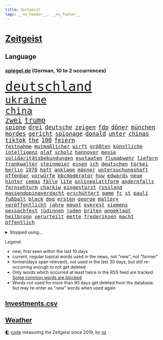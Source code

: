```yaml
---
title: Zeitgeist
tags: __no_header__, __no_footer__
---
```


# [Zeitgeist](https://oliz.io/zeitgeist/)

## Language

<h3><a href="https://www.spiegel.de" target="_blank">spiegel.de</a> (German, 10 to 2 occurrences)</h3>
<p style="font-family:monospace">
<span style="font-size:32pt"><a href="news_links.html#deutschland" class="current">deutschland</a></span>
<br>
<span style="font-size:24pt"><a href="news_links.html#ukraine" class="current">ukraine</a></span>
<br>
<span style="font-size:22pt"><a href="news_links.html#china" class="current">china</a></span>
<br>
<span style="font-size:17pt"><a href="news_links.html#zwei" class="current">zwei</a></span>
<span style="font-size:17pt"><a href="news_links.html#trump" class="current">trump</a></span>
<br>
<span style="font-size:14pt"><a href="news_links.html#spione" class="current">spione</a></span>
<span style="font-size:14pt"><a href="news_links.html#drei" class="current">drei</a></span>
<span style="font-size:14pt"><a href="news_links.html#deutsche" class="current">deutsche</a></span>
<span style="font-size:14pt"><a href="news_links.html#zeigen" class="current">zeigen</a></span>
<span style="font-size:14pt"><a href="news_links.html#fdp" class="current">fdp</a></span>
<span style="font-size:14pt"><a href="news_links.html#döner" class="new">döner</a></span>
<span style="font-size:14pt"><a href="news_links.html#münchen" class="current">münchen</a></span>
<span style="font-size:14pt"><a href="news_links.html#mordes" class="current">mordes</a></span>
<span style="font-size:14pt"><a href="news_links.html#gericht" class="current">gericht</a></span>
<span style="font-size:14pt"><a href="news_links.html#spionage" class="current">spionage</a></span>
<span style="font-size:14pt"><a href="news_links.html#donald" class="current">donald</a></span>
<span style="font-size:14pt"><a href="news_links.html#unter" class="current">unter</a></span>
<span style="font-size:14pt"><a href="news_links.html#chinas" class="current">chinas</a></span>
<span style="font-size:14pt"><a href="news_links.html#tiktok" class="current">tiktok</a></span>
<span style="font-size:14pt"><a href="news_links.html#the" class="current">the</a></span>
<span style="font-size:14pt"><a href="news_links.html#100" class="current">100</a></span>
<span style="font-size:14pt"><a href="news_links.html#feiern" class="current">feiern</a></span>
<br>
<span style="font-size:12pt"><a href="news_links.html#festnahme" class="current">festnahme</a></span>
<span style="font-size:12pt"><a href="news_links.html#mutmaßlicher" class="current">mutmaßlicher</a></span>
<span style="font-size:12pt"><a href="news_links.html#wirft" class="current">wirft</a></span>
<span style="font-size:12pt"><a href="news_links.html#größten" class="current">größten</a></span>
<span style="font-size:12pt"><a href="news_links.html#künstliche" class="current">künstliche</a></span>
<span style="font-size:12pt"><a href="news_links.html#intelligenz" class="current">intelligenz</a></span>
<span style="font-size:12pt"><a href="news_links.html#olaf" class="current">olaf</a></span>
<span style="font-size:12pt"><a href="news_links.html#scholz" class="current">scholz</a></span>
<span style="font-size:12pt"><a href="news_links.html#hannover" class="current">hannover</a></span>
<span style="font-size:12pt"><a href="news_links.html#messe" class="current">messe</a></span>
<span style="font-size:12pt"><a href="news_links.html#solidaritätsbekundungen" class="new">solidaritätsbekundungen</a></span>
<span style="font-size:12pt"><a href="news_links.html#eustaaten" class="current">eustaaten</a></span>
<span style="font-size:12pt"><a href="news_links.html#flugabwehr" class="current">flugabwehr</a></span>
<span style="font-size:12pt"><a href="news_links.html#liefern" class="current">liefern</a></span>
<span style="font-size:12pt"><a href="news_links.html#frankwalter" class="current">frankwalter</a></span>
<span style="font-size:12pt"><a href="news_links.html#steinmeier" class="current">steinmeier</a></span>
<span style="font-size:12pt"><a href="news_links.html#essen" class="current">essen</a></span>
<span style="font-size:12pt"><a href="news_links.html#ich" class="current">ich</a></span>
<span style="font-size:12pt"><a href="news_links.html#deutschen" class="current">deutschen</a></span>
<span style="font-size:12pt"><a href="news_links.html#türkei" class="current">türkei</a></span>
<span style="font-size:12pt"><a href="news_links.html#berlin" class="current">berlin</a></span>
<span style="font-size:12pt"><a href="news_links.html#1978" class="current">1978</a></span>
<span style="font-size:12pt"><a href="news_links.html#haft" class="current">haft</a></span>
<span style="font-size:12pt"><a href="news_links.html#anklage" class="current">anklage</a></span>
<span style="font-size:12pt"><a href="news_links.html#männer" class="current">männer</a></span>
<span style="font-size:12pt"><a href="news_links.html#untersuchungshaft" class="current">untersuchungshaft</a></span>
<span style="font-size:12pt"><a href="news_links.html#offenbar" class="current">offenbar</a></span>
<span style="font-size:12pt"><a href="news_links.html#vorwürfe" class="current">vorwürfe</a></span>
<span style="font-size:12pt"><a href="news_links.html#bbcmoderator" class="new">bbcmoderator</a></span>
<span style="font-size:12pt"><a href="news_links.html#huw" class="new">huw</a></span>
<span style="font-size:12pt"><a href="news_links.html#edwards" class="new">edwards</a></span>
<span style="font-size:12pt"><a href="news_links.html#neue" class="current">neue</a></span>
<span style="font-size:12pt"><a href="news_links.html#hinter" class="current">hinter</a></span>
<span style="font-size:12pt"><a href="news_links.html#cemas" class="new">cemas</a></span>
<span style="font-size:12pt"><a href="news_links.html#fälle" class="current">fälle</a></span>
<span style="font-size:12pt"><a href="news_links.html#lite" class="new">lite</a></span>
<span style="font-size:12pt"><a href="news_links.html#onlineplattform" class="current">onlineplattform</a></span>
<span style="font-size:12pt"><a href="news_links.html#andernfalls" class="new">andernfalls</a></span>
<span style="font-size:12pt"><a href="news_links.html#fernsehturm" class="new">fernsehturm</a></span>
<span style="font-size:12pt"><a href="news_links.html#charkiw" class="current">charkiw</a></span>
<span style="font-size:12pt"><a href="news_links.html#eingestürzt" class="new">eingestürzt</a></span>
<span style="font-size:12pt"><a href="news_links.html#russland" class="current">russland</a></span>
<span style="font-size:12pt"><a href="news_links.html#massendopingverdacht" class="new">massendopingverdacht</a></span>
<span style="font-size:12pt"><a href="news_links.html#erschüttert" class="current">erschüttert</a></span>
<span style="font-size:12pt"><a href="news_links.html#game" class="current">game</a></span>
<span style="font-size:12pt"><a href="news_links.html#fc" class="current">fc</a></span>
<span style="font-size:12pt"><a href="news_links.html#st" class="current">st</a></span>
<span style="font-size:12pt"><a href="news_links.html#pauli" class="current">pauli</a></span>
<span style="font-size:12pt"><a href="news_links.html#fußball" class="current">fußball</a></span>
<span style="font-size:12pt"><a href="news_links.html#black" class="new">black</a></span>
<span style="font-size:12pt"><a href="news_links.html#dog" class="new">dog</a></span>
<span style="font-size:12pt"><a href="news_links.html#ersten" class="current">ersten</a></span>
<span style="font-size:12pt"><a href="news_links.html#george" class="current">george</a></span>
<span style="font-size:12pt"><a href="news_links.html#mallory" class="new">mallory</a></span>
<span style="font-size:12pt"><a href="news_links.html#veröffentlicht" class="current">veröffentlicht</a></span>
<span style="font-size:12pt"><a href="news_links.html#jahre" class="current">jahre</a></span>
<span style="font-size:12pt"><a href="news_links.html#mount" class="current">mount</a></span>
<span style="font-size:12pt"><a href="news_links.html#everest" class="current">everest</a></span>
<span style="font-size:12pt"><a href="news_links.html#siemens" class="new">siemens</a></span>
<span style="font-size:12pt"><a href="news_links.html#pessachfest" class="new">pessachfest</a></span>
<span style="font-size:12pt"><a href="news_links.html#jüdinnen" class="current">jüdinnen</a></span>
<span style="font-size:12pt"><a href="news_links.html#juden" class="current">juden</a></span>
<span style="font-size:12pt"><a href="news_links.html#briten" class="current">briten</a></span>
<span style="font-size:12pt"><a href="news_links.html#angeklagt" class="current">angeklagt</a></span>
<span style="font-size:12pt"><a href="news_links.html#heilbronn" class="current">heilbronn</a></span>
<span style="font-size:12pt"><a href="news_links.html#verurteilt" class="current">verurteilt</a></span>
<span style="font-size:12pt"><a href="news_links.html#mette" class="new">mette</a></span>
<span style="font-size:12pt"><a href="news_links.html#frederiksen" class="new">frederiksen</a></span>
<span style="font-size:12pt"><a href="news_links.html#macht" class="current">macht</a></span>
<span style="font-size:12pt"><a href="news_links.html#öffentlich" class="current">öffentlich</a></span>
</p>
<details>
<summary>Stopped using...</summary>
<p class="former" style="font-size:12pt">
erneute(1279) flüchtlinge(1279) nachfolge(1279) nachfolger(1279) draußen(1277) normal(1277) protestiert(1277) schwedische(1277) verbraucherschützer(1277) coronavirus(1276) klima(1276) nein(1276) wehrt(1276) aussage(1275) benzin(1275) coronakrise(1275) energien(1275) entschuldigt(1275) gewählt(1274) infektionen(1274) solidarität(1274) weltkrieg(1274) ausschreitungen(1273) erwägt(1273) vermehrt(1273) zahlreichen(1273) 26(1272) kohle(1272) teilnehmer(1272) trainieren(1272) 50000(1271) 65(1271) covid(1271) jedem(1271) kennen(1271) leichen(1271) pflege(1271) ruf(1271) verschieben(1271) verweigert(1271) 5(1270) entlastet(1270) flugzeuge(1270) fund(1270) gehalten(1270) jagd(1270) massiven(1270) prüft(1270) radikal(1270) drehen(1269) führerschein(1269) ifoinstitut(1269) parteichef(1269) sicherte(1269) ton(1269) vertrauen(1269) babys(1268) befürchten(1268) belarussische(1268) beschäftigte(1268) schüssen(1268) wechseln(1268) arbeitnehmer(1267) europäer(1267) fließt(1267) kanzleramt(1267) missbraucht(1267) berg(1266) fliehen(1266) erinnern(1265) erkrankt(1264) medikamente(1264) sache(1264) länge(1263) militärs(1263) wies(1263) 32(1262) bewährungsstrafe(1262) kim(1262) australische(1261) distanziert(1261) mieten(1261) wiederholt(1260) demokratische(1259) wirtschaftsministerium(1259) aufgegeben(1258) fortgesetzt(1258) nachfrage(1257) einschränkungen(1255) führenden(1255) harten(1254) mission(1254) ökonomen(1252) außerhalb(1251) bestmarke(1251) sitzung(1251) entschuldigung(1249) hinten(1249) bisherigen(1248) münster(1248) pfund(1248) heftiger(1247) rollt(1247) konferenz(1245) kräfte(1245) verhandeln(1245) ähnlich(1245) händler(1244) entscheidet(1243) klasse(1237) dutzend(1234) katharina(1233) zeigten(1233) günther(1229) kontert(1229) verdoppelt(1222) missbrauchs(1221) sammeln(1214) rakete(1212) heidelberg(1189) dankt(1187) umbau(1173) 95(1168) zustimmen(1166) belästigung(1141) investor(1098) long(1093) enthalten(1086) verlag(1086) geehrt(1074) klimaaktivisten(1070) jahresende(1029) fachkräftemangel(1020) lebensmitteln(1008) kroatien(1007) zugestimmt(995) wellen(980) 120(966) schwarz(966) umkämpften(965) musks(957) exil(954) dax(945) moderner(943) gefiel(934) hawaii(933) millionenhöhe(920) nfl(919) bekräftigt(912) eingeführt(909) jährlich(908) 41(893) schülerin(882) verteidiger(881) coaching(872) rande(867) öffentlichrechtlichen(836) bat(830) symbol(824) geschah(822) ben(820) inhalte(817) zusammenhalt(817) verringern(816) hinzu(814) verschwinden(812) bonn(811) schwieriger(811) explosionen(810) soldat(809) herausgefunden(787) oppositionellen(777) samt(773) jennifer(768) zugenommen(762) schneiden(760) erneuerbare(756) langsam(750) patrick(743) besetzten(736) hammer(710) dahin(705) export(705) heiß(705) aufeinander(698) unterlag(696) gefällt(688) exuspräsident(684) japanische(678) belegt(673) kühnert(673) besseren(667) sexuell(667) mitarbeitende(666) misshandelt(662) profi(653) grün(651) spitzt(651) partnerin(650) 27jährige(637) stören(633) verträge(625) antony(622) hände(602) strenge(594) überreste(584) boni(578) machtmissbrauch(570) kollege(562) eingeschaltet(561) pjöngjang(540) karriereberaterin(532) fraktionschef(526) schwarzer(526) umfassende(526) überzeugte(521) spacex(515) geschmack(514) spielzeug(514) äußerung(510) ig(509) metall(509) singt(505) unerlaubt(501) durcheinander(490) lauter(489) jong(486) un(486) machtkampf(485) gekündigt(480) marcel(478) manipulierte(474) opfers(473) größeren(471) day(460) nizza(460) erfährt(458) emotionale(452) 18jähriger(451) geldgeber(451) interessante(451) prozesse(448) gedenken(443) bewahren(437) alcaraz(436) jene(436) übungen(435) erneuter(431) nicolas(429) technologie(428) weimar(427) eskalierte(426) wahlsieger(415) verzögerung(414) vorwurfs(414) geschnappt(410) 150000(408) menschliche(406) niger(404) duisburg(394) gestreikt(394) wagenknechts(394) 30000(391) eingeladen(388) laden(388) gesprächen(386) optionen(383) begangen(382) bezieht(382) denkmal(380) dürren(380) beschreiben(377) parteichefin(377) w(377) errichten(375) bundesligist(371) heimlich(371) wiedergewählt(369) länderspiele(368) 88(367) gekürt(367) linkspartei(367) arten(366) portal(366) 13jährige(364) schnellere(364) lebenden(360) solar(356) stuft(355) verlobt(354) amtsinhaber(349) ost(347) konkret(346) ikone(343) eingeschlagen(342) fühlte(339) berühmtesten(333) miese(333) radikalisierung(331) schief(330) gegnern(329) unterbrochen(329) drang(327) protestierten(322) neuwahlen(319) angelegt(311) einwanderung(309) partien(307) gestrandet(306) henry(305) blockierte(303) familienvater(296) schlucht(296) abschaffen(295) installation(295) bundesarbeitsgericht(294) missstände(293) errichtet(292) reiner(292) zwanzig(289) sanieren(287) vorbilder(286) philosoph(285) telefon(285) zügen(285) gündoğan(284) i̇lkay(284) drückt(282) fernwärme(282) 30jähriger(281) weltspitze(281) berufen(280) landeshauptstadt(280) gleichermaßen(279) massiver(278) nationalteam(278) werner(278) präsidentenwahl(277) ausreichend(273) burger(273) essener(273) soziologe(273) effizienter(272) verlief(272) abu(267) vertrauter(267) 36(266) blumen(264) brandmauer(262) marokko(260) perfide(260) postbank(259) seele(259) zwölfjährige(259) bodensee(258) heim(258) iphone(256) andré(255) atlanta(255) unterscheiden(254) üppige(254) einzuführen(253) nächster(252) zerbrochen(252) dhabi(251) geflohen(250) angefeindet(249) milliardenschweres(249) kultusminister(247) inka(245) geprüft(243) netanyahus(243) erschien(242) kranke(241) beschwört(240) erfinden(240) mächtigsten(240) psyche(240) kanzlerpartei(239) reinen(239) exklusive(237) betriebe(235) exfrau(235) ungefährlich(235) bestens(234) sozial(234) verglichen(234) zweifelt(233) repression(232) tätig(231) einmarsch(229) asylsuchende(228) körperliche(228) unbeeindruckt(228) karlsruher(224) nordkoreas(219) vorstände(217) ärgert(217) schwachen(216) pannen(215) evergrande(214) kontrollverlust(214) immobilienkrise(213) verunglückte(213) vertreiben(212) teslas(211) thiel(211) indiz(210) feste(208) 23jährigen(204) spdgeneralsekretär(204) katzen(203) müde(203) 99(202) frisches(202) filmpreis(201) explodierte(200) appellieren(199) gastronomie(197) berüchtigte(196) estlands(196) kallas(196) milliardenhöhe(195) anschein(194) dallas(194) kräftiger(194) ständige(194) chip(193) sekunde(193) kehrtwende(191) zulauf(191) flüchtlingspolitik(190) millionensumme(189) geschäftspartner(188) übernahm(188) grenzregion(187) leitzins(187) längerem(187) verschickt(187) sanitäter(186) 54jähriger(185) ägyptens(185) bahnsteig(184) betriebsrat(184) eindämmen(184) norwegischen(184) geklappt(183) militäroffensive(183) kanadier(181) belgrad(178) einiger(178) störungen(178) flieht(177) gefüllt(177) index(176) lahmgelegt(176) olympiaqualifikation(176) husten(175) journal(175) klarheit(175) popkultur(175) schuster(175) verleihen(174) ablehnung(173) andrij(173) angerufen(173) exemplare(173) geschleudert(173) bas(172) bevorstehen(172) bundestagspräsidentin(172) bärbel(172) immobilienriesen(172) stadtzentrum(172) begründet(171) kongress(170) oberlandesgericht(169) hoffnungszeichen(168) jordanien(168) gestorbenen(167) wiedervereinigung(167) bodenoffensive(165) angeschlagen(164) europameisterschaft(164) raketenbeschuss(164) dreistellige(163) inselkette(162) ortschaften(162) überraschende(162) fröhlich(161) wohnraum(161) regierungserklärung(160) vulkanausbruch(160) migrationshintergrund(159) cottbus(157) kracht(156) luxushotel(156) raketenangriffen(156) afghanen(155) sicherheitsgründen(155) sympathien(155) tatortvote(154) mogelpackung(153) baukosten(152) hamaskommandeur(152) symbolen(152) wahlsieg(152) dokument(151) vorläufige(151) exportiert(149) bereiten(147) furchtbar(147) 270(146) warnstreik(145) anreize(144) mangelt(144) angestrebte(143) kanzlerkandidat(143) marc(143) einheitliche(142) kiboom(141) spendet(141) 60000(140) sprit(140) natopartner(139) bedingt(138) ernsthafte(138) lieferkettengesetz(137) 240(136) abgeraten(136) schwachstellen(136) portugals(135) wisconsin(135) aufwand(134) bären(134) erfolgsserie(134) jährliche(134) verkleidet(134) kleider(133) nürnberger(133) torjäger(133) verlagern(133) itzehoe(132) nuklearwaffen(132) 2012(131) bertelsmann(131) gazas(131) habecks(131) jegliche(131) staatsanwälte(131) zerschlagung(131) airports(130) touristenattraktion(130) toleranz(129) gedrängt(128) verstaatlichung(128) lava(127) vollzieht(127) prägenden(126) autorität(125) ließe(125) taugt(125) geplantes(124) krankenhausreform(124) oscars(124) prämie(124) selbstverteidigung(124) zugreifen(124) überlastung(124) christlichen(123) denke(123) einsame(123) muhammad(123) vernunft(123) versteigern(123) bahnstreik(121) gebilligt(121) klugen(121) spoiler(121) wahnsinn(121) armin(120) genügend(120) taurusfrage(120) usverteidigungsminister(120) landwirtschaftsminister(119) verhelfen(119) vermittlungsausschuss(119) wachstumschancengesetz(119) abgewickelt(118) argument(118) berufsgruppen(118) demnächst(118) renten(118) verfallen(118) verstört(118) bundestags(117) kalabrien(117) kühe(117) milder(117) notlage(117) krankenpfleger(116) längeren(116) notbremse(116) straftäter(116) erstarken(115) nass(115) freddie(114) güterverkehr(114) mercury(114) stoffe(114) legende(113) norbert(113) oscarpreisträgerin(113) bestehe(112) exprofi(112) niko(112) regierungskoalition(112) strompreisen(112) gier(111) konservativer(111) skispringen(111) zone(111) eingeschlossenen(110) konstantin(110) stralsund(110) zuversichtlich(110) agentur(109) falle(109) versteht(109) onlinehändler(108) schleswigholsteinischen(108) handtaschen(107) schusswunden(107) verhältnisse(107) weiblich(107) brasilianische(106) fernzüge(106) flugreisende(106) player(106) arbeitgebern(105) beschränken(105) kernenergie(104) staatssekretär(104) verzicht(104) 68(103) grandslamsiegerin(103) klavier(103) tiefsten(103) uspolitiker(103) schritte(102) zunehmende(102) comingout(101) gezahlt(101) lastenräder(101) postete(101) weggefährten(101) agrardiesel(100) herstellen(100) alkoholkonsum(99) aufstiegsrennen(99) belastungen(99) boerne(99) kontrollgremium(99) kremlgegner(99) luftalarm(99) mikro(99) nominierungen(99) notaufnahme(99) zögert(99) österreicher(99) co₂speicherung(98) finanziellen(98) inszenierung(98) länderkammer(98) machtwechsel(98) medienhäuser(98) viereinhalb(98) bundeswehrsoldaten(97) gerissen(97) stürmt(97) skispringer(96) verschenken(96) füllen(95) konsumenten(95) belgorod(94) eulieferkettengesetz(94) kandidatin(94) uspräsidentschaftswahl(94) viertelfinale(94) gestresst(93) sekeinsatz(93) eilantrag(92) masters(92) pavlović(92) 118(91) ausgelagert(91) eughurteil(91) geringere(91) hausbesitzer(91) kulturbetriebs(91) niklas(91) süle(91) erholt(90) hilfreich(90) huthimilizen(90) jensen(90) touren(90) transaktion(90) vorsatz(90) ausläuft(89) berufe(89) erfahrene(89) grundschülern(89) kinderpornografie(89) mitteilung(89) muskeln(89) protestaktionen(89) schaffe(89) stiller(89) ärgern(89) 136(88) bastian(88) baumarkt(88) gastronomen(88) hansa(88) jeans(88) nvidia(88) taipeh(88) bootsunglück(87) sand(87) verschwörung(87) betreuung(86) ex30(86) kunstwerk(86) langlebig(86) nussbaum(86) volvo(86) artillerie(85) cdu/csu(85) heiratsantrag(85) schmid(85) berücksichtigt(84) einrichten(84) kopfgeld(84) patriotismus(84) prima(84) ruiniert(84) audi(83) duellen(83) gesetzliche(83) körperlich(83) militärdienst(83) oldies(83) ranghohes(83) sturmfluten(83) verschuldet(83) abbringen(82) ardserie(82) beisammen(82) rico(82) verstörende(82) üppig(82) ausgestellt(81) badenwürttembergischen(81) cotrainer(81) drangen(81) helme(81) spitzenkoch(81) abgeworfen(80) ampeln(80) drohten(80) kabul(80) traditionen(80) chocolat(79) dazwischen(79) einwegplastik(79) gefürchtet(78) stromausfälle(78) vorsorglich(78) anreiz(77) dankbarkeit(77) generals(77) hoteliers(77) privates(77) spiegelnewsletter(77) täters(77) unangenehm(77) untersuchungskommission(77) flugzeugträger(76) hermès(76) ilkay(76) justizministerium(76) kompaktsuv(76) rückwirkend(76) testspiele(76) verließen(76) weiblicher(76) zulasten(76) zurückzukehren(76) 2009(75) cross(75) ernährungswissenschaftlerin(75) gewaltiger(75) giftigsten(75) hebei(75) predigt(75) strategischer(75) yuval(75) zögerlich(75) bürgerrat(74) immobilienkredite(74) informieren(74) kaltes(74) energieministerin(73) holten(73) nachzudenken(73) schalkes(73) zeitenwende(73) etlicher(72) ruandamodell(72) unonothilfekoordinator(72) vorankommen(72) anwesend(71) ausgang(71) eon(71) fluglinien(71) gekracht(71) luftschlägen(71) marlene(71) millionenerbin(71) ministerien(71) zuwendungen(71) agrardieselsubventionen(70) bauerndemos(70) geschwiegen(70) gras(70) günstigeren(70) jobcentern(70) komplexen(70) rüsten(70) sexarbeiterin(70) uskonkurrenten(70) übung(70) angekündigten(69) anwaltskosten(69) gleichaltrigen(69) phantom(69) sinkflug(69) überraschen(69) bundestrainers(68) gegenmaßnahmen(68) quarterback(68) trainersuche(68) vereinnahmung(68) 737(67) argumente(67) bauernhof(67) dreist(67) engelhorn(67) entlastungen(67) festgenommene(67) getreide(67) handballer(67) hungertod(67) lautstark(67) leidenschaftlich(67) londons(67) neuheiten(67) stillstehen(67) stöbern(67) unbezahlbar(67) vorwirft(67) wienerin(67) winterstürme(67) angehen(66) entscheidender(66) finanzielle(66) jugendtrainer(66) landwirt(66) mitteilte(66) sondersitzung(66) vision(66) ball(65) nachholbedarf(65) senator(65) shein(65) unwort(65) werks(65) überzeugendem(65) hauptgründe(64) palmen(64) route(64) satelliten(64) umwirbt(64) aufgespürt(63) biodiesel(63) dolomiten(63) grindavik(63) liebesleben(63) mittelfeldspielerin(63) stromausfällen(63) verkehrschaos(63) bildungsministerin(62) heißluftballon(62) sparprogramm(62) bezogen(61) hose(61) hunderter(61) riegel(61) taurusmarschflugkörper(61) unwohl(61) aryna(60) freigeben(60) groteske(60) legitim(60) sabalenka(60) zeitweilig(60) ärztliche(60) oberfranken(59) sonderlich(59) vergewaltigungen(59) wunschliste(59) 2028(58) liverpools(58) rundfunk(58) verübte(58) zeugnis(58) angehoben(57) hang(57) hexe(57) mähroboter(57) uvalde(57) ideale(56) montagmorgen(56) offizier(56) startplatz(56) angesetzt(55) dänischem(55) insolvente(55) spdparteichef(55) verteidigungsplan(55) atemnot(54) biosprit(54) demonstrierten(54) reichenhall(54) streng(54) menschheitsgeschichte(53) pannenserie(53) rückstände(53) unheimliche(53) unkonzentriert(53) wildschwein(53) bürokratischen(52) erfolgsspur(52) fahrtauglichkeitstest(52) gewagt(52) spendenkampagne(52) bundesgesundheitsminister(51) d(51) hallen(51) karibik(51) maßstäbe(51) nordic(51) passat(51) umweg(51) verprügelt(51) vitamin(51) achtzigern(50) australier(50) binden(50) fa(50) lebenslang(50) reimann(50) simone(50) benkopleite(49) einzufrieren(49) frühlingsgefühle(49) hing(49) immobilienkonzerns(49) wochenlanger(49) ächzt(49) beliefert(48) jahrzehntelange(48) trotzig(48) vergütung(48) 170(47) 73(47) auseinanderliegen(47) ausgewählte(47) beobachtungen(47) beschränkt(47) exfreund(47) konstruiert(47) neigung(47) partnern(47) sahelzone(47) tee(47) telegraph(47) verirrte(47) eurichtlinie(46) fani(46) gebote(46) justin(46) missouri(46) timberlake(46) willis(46) ampelfraktionen(45) anklägerin(45) posse(45) weimarer(45) compactmagazin(44) empfindlich(44) marmelade(44) mexikostadt(44) oberärztin(44) vorgetäuschten(44) ansonsten(43) hunderttausend(43) innerlich(43) kaufzurückhaltung(43) quarantäne(43) spontan(43) produkten(42) umzubauen(42) 74(41) bezirksstaatsanwältin(41) ermittelnde(41) genz(41) geschlechter(41) krankenwagen(41) lösten(41) niederzulegen(41) strafverfolgung(41) stromnetze(41) unterstützern(41) vorschrift(41) camp(40) erleichterungen(40) passant(40) altersgrenze(39) anika(39) aufheben(39) bahncard(39) fragte(39) hartmann(39) klischees(39) nebenwirkungen(39) rodrigo(39) verkürzte(39) verzögern(39) wangerooge(39) aufpreis(38) cordula(38) co₂emissionen(38) fußballbundesligisten(38) klimaziel(38) ohren(38) originelle(38) spektakels(38) unionschef(38) verpflichtungen(38) verstorbenem(38) wahlfarce(38) betriebsratswahl(37) essstörungen(37) kaltem(37) muslimfeindlichkeit(37) natomitglieder(37) tierschützern(37) täuscht(37) washingtons(37) ausnahmsweise(36) bear(36) kw(36) sohns(36) sportartikelhersteller(36) anrichten(35) kaja(35) promille(35) torpediert(35) ursprung(35) vertragen(35) wogen(35) üppiger(35) 001(34) auszüge(34) geländer(34) menschenrechtsaktivistin(34) änderte(34) abwechslung(33) cdulandrat(33) falschinformationen(33) faszinieren(33) magnus(33) nachwuchsbasketballer(33) oberhausen(33) rheinmetall(33) teslawerk(33) alpha(32) elizabeth(32) hysterische(32) klarmachen(32) landesverrat(31) mitmachen(31) spitzenverdienern(31) stamm(31) untergräbt(31) begnügen(30) chefcoach(30) herzogin(30) kusminow(30) oberpfalz(30) rückruf(30) tods(30) tränende(30) angekündigte(29) biathlet(29) germany’s(29) minderheitsregierung(29) multimillionär(29) next(29) tauruslieferung(29) thcgrenzwert(29) ussenator(29) biopics(28) deserteur(28) exfußballer(28) fsb(28) gesuchten(28) irritationen(28) kinderbüchern(28) niederländisches(28) putsch(28) zuschauerrolle(28) zweitligisten(28) blume(27) einsammeln(27) privatunternehmen(27) reddit(27) redner(27) taurusmarschflugkörpern(27) verbesserungen(27) vermutung(27) wahres(27) österreichers(27) 1972(26) schicke(26) wasserstoffaffäre(26) zendaya(26) abgesägt(25) gerührt(25) komfortzone(25) marktwirtschaft(25) übergroße(25) möglichkeit(24) speicherung(24) eindhoven(23) gerichtet(23) interest(23) märkte(23) psv(23) wählern(23) douglas(22) erfolgsaussichten(22) favorisierten(22) frauchen(22) fremden(22) hansböcklerstiftung(22) komplizen(22) nemesis(22) strebte(22) zecken(22) ablehnt(21) buettner(21) cduspitzenkandidat(21) erneuerbarer(21) handgemenge(21) henric(21) irina(21) kürze(21) lützerath(21) schumer(21) signagläubiger(21) teslafabrik(21) trinkwasser(21) trocknen(21) verurteilter(21) demütigung(20) elterntaxis(20) garden(20) lunge(20) philosophie(20) rosiges(20) cochefin(19) idaho(19) klettert(19) tankred(19) verlagen(19) wahren(19) alleingang(18) bundeswehrsoldat(18) ersatz(18) filmschaffende(18) inhalten(18) milliardärs(18) staatspräsident(18) unangemessen(18) komponierte(17) offenhalten(17) rannte(17) baumhäuser(16) beitragszahler(16) demokratischer(16) gattung(16) montenegro(16) rennens(16) tablets(16) taurusleak(16) ungenutzt(16) wandels(16) wiedergutmachung(16) 18jährigen(15) 38jährige(15) argumentation(15) australischen(15) busbahnhof(15) ermöglichte(15) raste(15) sulayem(15) ampelpolitiker(14) auswärts(14) bug(14) ferkel(14) hinterlegt(14) kabinenwand(14) kompetenzen(14) lebensbedrohlich(14) männlich(14) todesstoß(14) tvinterview(14) abzuwerfen(13) bereitstellen(13) exrafterroristen(13) imageschaden(13) kohlendioxid(13) langweilig(13) populismus(13) rupert(13) speichern(13) stechen(13) verkehrsministerium(13) verpackungen(13) beschimpfen(12) schärfer(12) abwerfen(11) alters(11) anthropozän(11) erdzeitalter(11) schüren(11) steigflug(11) streikrechts(11) unsichere(11) verfassungswidrig(11)
</p>
</details>
<p>Legend:
<ul>
<li><span class="new">new</span>, first seen within the last 10 days</li>
<li><span class="current">current</span>, regular topical words used in the news, not "new", not "former"</li>
<li><span class="former">former(days span relevant)</span>, not used in the last 30 days, but still re-occurring enough to not get deleted</li>
<li>Only words which occurred at least twice in the RSS feed are tracked. <a href="language/filters.py">Some common words are blocked</a></li>
<li>Words not used for more than 90 days get deleted from the database, but may re-enter as "new" words when used again</li>
</ul>
</p>

## [Investments](investments.html)[.csv](investments.csv)

## [Weather](weather.html)

<footer>
<a href="javascript:toggleTheme()" class="nav">🌓</a>
<a href="https://github.com/ooz/zeitgeist">code</a> measuring the Zeitgeist since 2019, by <a href="https://oliz.io">oz</a>
</footer>
